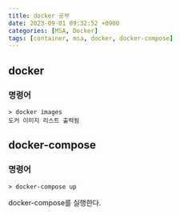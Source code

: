 ```yaml
---
title: docker 공부
date: 2023-09-01 09:32:52 +0900
categories: [MSA, Docker]
tags: [container, msa, docker, docker-compose]     
---
```


## docker
### 명령어
```
> docker images
도커 이미지 리스트 출력됨
```


## docker-compose
### 명령어
```
> docker-compose up
```
docker-compose를 실행한다.  